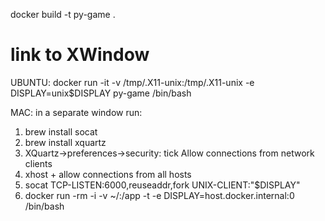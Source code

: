 docker build -t py-game .

# link to XWindow
UBUNTU:
docker run -it -v /tmp/.X11-unix:/tmp/.X11-unix -e DISPLAY=unix$DISPLAY py-game /bin/bash

MAC:
in a separate window run:
1. brew install socat
2. brew install xquartz
3. XQuartz->preferences->security: tick Allow connections from network clients
4. xhost + allow connections from all hosts
5. socat TCP-LISTEN:6000,reuseaddr,fork UNIX-CLIENT:\"$DISPLAY\"
6. docker run -rm -i -v ~/:/app -t -e DISPLAY=host.docker.internal:0 /bin/bash
